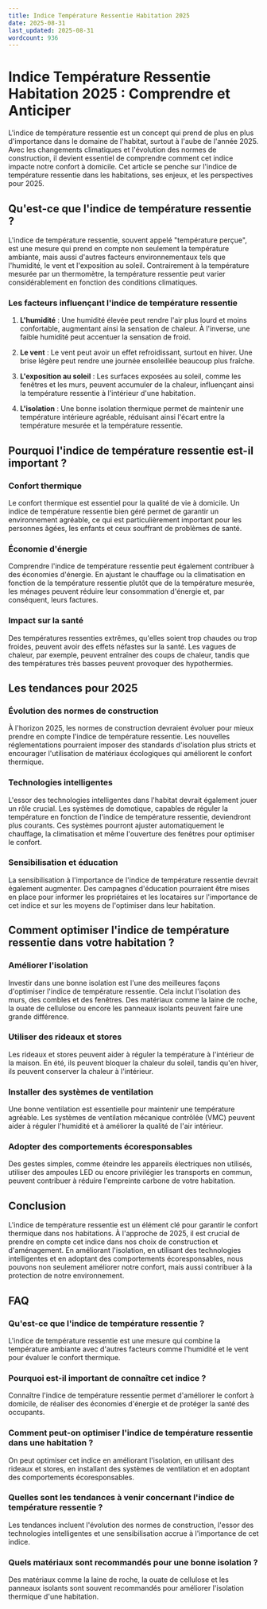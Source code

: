 ```yaml
---
title: Indice Température Ressentie Habitation 2025
date: 2025-08-31
last_updated: 2025-08-31
wordcount: 936
---
```


# Indice Température Ressentie Habitation 2025 : Comprendre et Anticiper

L'indice de température ressentie est un concept qui prend de plus en plus d'importance dans le domaine de l'habitat, surtout à l'aube de l'année 2025. Avec les changements climatiques et l'évolution des normes de construction, il devient essentiel de comprendre comment cet indice impacte notre confort à domicile. Cet article se penche sur l'indice de température ressentie dans les habitations, ses enjeux, et les perspectives pour 2025.

## Qu'est-ce que l'indice de température ressentie ?

L'indice de température ressentie, souvent appelé "température perçue", est une mesure qui prend en compte non seulement la température ambiante, mais aussi d'autres facteurs environnementaux tels que l'humidité, le vent et l'exposition au soleil. Contrairement à la température mesurée par un thermomètre, la température ressentie peut varier considérablement en fonction des conditions climatiques.

### Les facteurs influençant l'indice de température ressentie

1. **L'humidité** : Une humidité élevée peut rendre l'air plus lourd et moins confortable, augmentant ainsi la sensation de chaleur. À l'inverse, une faible humidité peut accentuer la sensation de froid.

2. **Le vent** : Le vent peut avoir un effet refroidissant, surtout en hiver. Une brise légère peut rendre une journée ensoleillée beaucoup plus fraîche.

3. **L'exposition au soleil** : Les surfaces exposées au soleil, comme les fenêtres et les murs, peuvent accumuler de la chaleur, influençant ainsi la température ressentie à l'intérieur d'une habitation.

4. **L'isolation** : Une bonne isolation thermique permet de maintenir une température intérieure agréable, réduisant ainsi l'écart entre la température mesurée et la température ressentie.

## Pourquoi l'indice de température ressentie est-il important ?

### Confort thermique

Le confort thermique est essentiel pour la qualité de vie à domicile. Un indice de température ressentie bien géré permet de garantir un environnement agréable, ce qui est particulièrement important pour les personnes âgées, les enfants et ceux souffrant de problèmes de santé.

### Économie d'énergie

Comprendre l'indice de température ressentie peut également contribuer à des économies d'énergie. En ajustant le chauffage ou la climatisation en fonction de la température ressentie plutôt que de la température mesurée, les ménages peuvent réduire leur consommation d'énergie et, par conséquent, leurs factures.

### Impact sur la santé

Des températures ressenties extrêmes, qu'elles soient trop chaudes ou trop froides, peuvent avoir des effets néfastes sur la santé. Les vagues de chaleur, par exemple, peuvent entraîner des coups de chaleur, tandis que des températures très basses peuvent provoquer des hypothermies. 

## Les tendances pour 2025

### Évolution des normes de construction

À l'horizon 2025, les normes de construction devraient évoluer pour mieux prendre en compte l'indice de température ressentie. Les nouvelles réglementations pourraient imposer des standards d'isolation plus stricts et encourager l'utilisation de matériaux écologiques qui améliorent le confort thermique.

### Technologies intelligentes

L'essor des technologies intelligentes dans l'habitat devrait également jouer un rôle crucial. Les systèmes de domotique, capables de réguler la température en fonction de l'indice de température ressentie, deviendront plus courants. Ces systèmes pourront ajuster automatiquement le chauffage, la climatisation et même l'ouverture des fenêtres pour optimiser le confort.

### Sensibilisation et éducation

La sensibilisation à l'importance de l'indice de température ressentie devrait également augmenter. Des campagnes d'éducation pourraient être mises en place pour informer les propriétaires et les locataires sur l'importance de cet indice et sur les moyens de l'optimiser dans leur habitation.

## Comment optimiser l'indice de température ressentie dans votre habitation ?

### Améliorer l'isolation

Investir dans une bonne isolation est l'une des meilleures façons d'optimiser l'indice de température ressentie. Cela inclut l'isolation des murs, des combles et des fenêtres. Des matériaux comme la laine de roche, la ouate de cellulose ou encore les panneaux isolants peuvent faire une grande différence.

### Utiliser des rideaux et stores

Les rideaux et stores peuvent aider à réguler la température à l'intérieur de la maison. En été, ils peuvent bloquer la chaleur du soleil, tandis qu'en hiver, ils peuvent conserver la chaleur à l'intérieur.

### Installer des systèmes de ventilation

Une bonne ventilation est essentielle pour maintenir une température agréable. Les systèmes de ventilation mécanique contrôlée (VMC) peuvent aider à réguler l'humidité et à améliorer la qualité de l'air intérieur.

### Adopter des comportements écoresponsables

Des gestes simples, comme éteindre les appareils électriques non utilisés, utiliser des ampoules LED ou encore privilégier les transports en commun, peuvent contribuer à réduire l'empreinte carbone de votre habitation.

## Conclusion

L'indice de température ressentie est un élément clé pour garantir le confort thermique dans nos habitations. À l'approche de 2025, il est crucial de prendre en compte cet indice dans nos choix de construction et d'aménagement. En améliorant l'isolation, en utilisant des technologies intelligentes et en adoptant des comportements écoresponsables, nous pouvons non seulement améliorer notre confort, mais aussi contribuer à la protection de notre environnement.

## FAQ

### Qu'est-ce que l'indice de température ressentie ?

L'indice de température ressentie est une mesure qui combine la température ambiante avec d'autres facteurs comme l'humidité et le vent pour évaluer le confort thermique.

### Pourquoi est-il important de connaître cet indice ?

Connaître l'indice de température ressentie permet d'améliorer le confort à domicile, de réaliser des économies d'énergie et de protéger la santé des occupants.

### Comment peut-on optimiser l'indice de température ressentie dans une habitation ?

On peut optimiser cet indice en améliorant l'isolation, en utilisant des rideaux et stores, en installant des systèmes de ventilation et en adoptant des comportements écoresponsables.

### Quelles sont les tendances à venir concernant l'indice de température ressentie ?

Les tendances incluent l'évolution des normes de construction, l'essor des technologies intelligentes et une sensibilisation accrue à l'importance de cet indice.

### Quels matériaux sont recommandés pour une bonne isolation ?

Des matériaux comme la laine de roche, la ouate de cellulose et les panneaux isolants sont souvent recommandés pour améliorer l'isolation thermique d'une habitation.